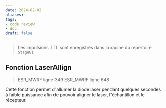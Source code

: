 ```yaml
---
date: 2024-02-02
aliases: 
tags: 
- code review
- doc
draft: false
---
```



> Les impulsions TTL sont enregistrés dans la racine du répertoire `StageG1`

## Fonction LaserAllign

> ESR_MWRF ligne 349
> ESR_MWRF ligne 648 

Cette fonction permet d'allumer la diode laser pendant quelques secondes à faible puissance afin de pouvoir aligner le laser, l'échantillon et le récepteur.